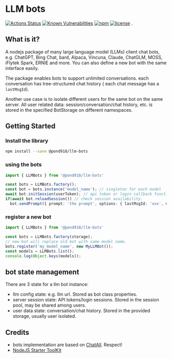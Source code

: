 # LLM bots

[![Actions Status](https://github.com/pond918/llm-bots/workflows/ci/badge.svg)](https://github.com/pond918/llm-bots/actions)
[![Known Vulnerabilities](https://snyk.io/test/github/pond918/llm-bots/badge.svg?targetFile=package.json)](https://snyk.io/test/github/pond918/llm-bots?targetFile=package.json)
[![npm](https://img.shields.io/npm/v/@pond918/llm-bots.svg)](https://www.npmjs.com/package/@pond918/llm-bots)
[![license](https://img.shields.io/npm/l/l@pond918/lm-bots.svg)](https://www.npmjs.com/package/@pond918/llm-bots)
.

## What is it?

A nodejs package of many large language model (LLMs) client chat bots, e.g. ChatGPT, Bing Chat, bard, Alpaca, Vincuna, Claude, ChatGLM, MOSS, iFlytek Spark, ERNIE and more. You can also define a new bot with the same interface easily.

The package enables bots to support unlimited conversations. each conversation has tree-structured chat history ( each chat message has a `lastMsgId`).

Another use case is to isolate different users for the same bot on the same server. All user related data: session/conversation/chat history, etc. is stored in the specified BotStorage on different namespaces.

## Getting Started

### Install the library

```sh
npm install --save @pond918/llm-bots
```

### using the bots

```typescript
import { LLMBots } from '@pond918/llm-bots'

const bots = LLMBots.factory();
const bot = bots.instance('model_name'); // singleton for each model
await bot.initSession(userToken); // api token or login callback function
if(await bot.reloadSession()) // check session availability.
  bot.sendPrompt({ prompt: 'the prompt', options: { lastMsgId: 'xxx', maxNewWords: 10, stream: false } } as ChatDto);
```

### register a new bot

```typescript
import { LLMBots } from '@pond918/llm-bots'

const bots = LLMBots.factory(storage);
// new bot will replace old bot with same model name.
bots.register('my_model_name', new MyLLMBot());
const models = LLMBots.list();
console.log(Object.keys(models));
```

## bot state management

There are 3 state for a llm bot instance:

- llm config state: e.g. llm url. Stored as bot class properties.
- server session state: API tokens/login sessions. Stored in the session pool, may be shared among users.
- user data state: conversation/chat history. Stored in the provided storage, usually user isolated.

## Credits

- bots implementation are based on [ChatAll](https://github.com/sunner/ChatALL). Respect!
- [NodeJS Starter ToolKit](https://github.com/vitorsalgado/create-nodejs-ts)
